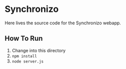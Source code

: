 # Synchronizo

Here lives the source code for the Synchronizo webapp.

## How To Run

1. Change into this directory
2. `npm install`
3. `node server.js`
